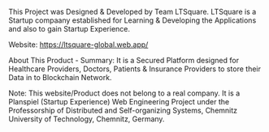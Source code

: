 This Project was Designed & Developed by Team LTSquare.
LTSquare is a Startup compaany established for Learning & Developing the Applications and also to gain Startup Experience.

Website: https://ltsquare-global.web.app/

About This Product - Summary: It is a Secured Platform designed for Healthcare Providers, Doctors, Patients & Insurance Providers to store their Data in to Blockchain Network.

Note: This website/Product does not belong to a real company. It is a Planspiel (Startup Experience) Web Engineering Project under the Professorship of Distributed
and Self-organizing Systems, Chemnitz University of Technology, Chemnitz, Germany.
